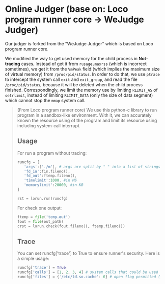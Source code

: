 # Online Judger (base on: Loco program runner core -> WeJudge Judger)

Our judger is forked from the "WeJudge Judger" which is based on Loco program runner core.

We modified the way to get used memory for the child process in **Not-tracing** cases.
Instead of get it from `rusage.maxrss` (which is incorrect sometimes), we get it from the `VmPeak` field (which implies the maximum size of virtual memory) from `/proc/pid/status`. In order to do that, we use `ptrace` to intercept the system call `exit` and `exit_group`, and read the file `/proc/pid/status`, because it will be deleted when the child process finished.
Correspondingly, we limit the memory use by limiting `RLIMIT_AS` of `setrlimit`, instead of limiting `RLIMIT_DATA` (only the size of data segment) which cannot stop the `mmap` system call.


> (From Loco program runner core) 
> We use this python-c library to run program in a sandbox-like environment.
With it, we can accurately known the resource using of the program and 
limit its resource using including system-call interrupt.
>
>
>## Usage
>
>
>For run a program without tracing:
>```python
>runcfg = {
>    'args':['./m'], # args are split by " " into a list of strings
>    'fd_in':fin.fileno(),
>    'fd_out':ftemp.fileno(),
>    'timelimit':1000, #in MS
>    'memorylimit':20000, #in KB
>}
>
>rst = lorun.run(runcfg)
>```
>For check one output:
>```python
>ftemp = file('temp.out')
>fout = file(out_path)
>crst = lorun.check(fout.fileno(), ftemp.fileno())
>```
>
>## Trace
>You can set runcfg['trace'] to True to ensure runner's security.
>Here is a simple usage:
>
>```python
>runcfg['trace'] = True
>runcfg['calls'] = [1, 2, 3, 4] # system calls that could be used by testing programs
>runcfg['files'] = {'/etc/ld.so.cache': 0} # open flag permitted (value is the flags of open)
>```